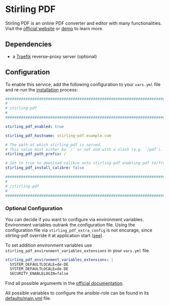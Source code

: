 <!--
SPDX-FileCopyrightText: 2025 MASH project contributors

SPDX-License-Identifier: AGPL-3.0-or-later
-->

# Stirling PDF

Stirling PDF is an online PDF converter and editor with many functionalities. Visit the [official website](https://www.stirlingpdf.com) or [demo](https://stirlingpdf.io) to learn more.

## Dependencies

- a [Traefik](traefik.md) reverse-proxy server (optional)

## Configuration

To enable this service, add the following configuration to your `vars.yml` file and re-run the [installation](../installing.md) process:

```yaml
########################################################################
#                                                                      #
# stirling-pdf                                                         #
#                                                                      #
########################################################################

stirling_pdf_enabled: true

stirling_pdf_hostname: stirling-pdf.example.com

# The path at which stirling_pdf is served.
# This value must either be `/` or not end with a slash (e.g. `/pdf`).
stirling_pdf_path_prefix: /

# Set to true to download calibre onto stirling-pdf enabling pdf to/from book and advanced html conversion | default false
stirling_pdf_install_calibre: false

########################################################################
#                                                                      #
# /stirling-pdf                                                        #
#                                                                      #
########################################################################
```

### Optional Configuration

You can decide if you want to configure via environment variables. Environment variables outrank the configuration file.
Using the configuration file via `stirling_pdf_extra_config` is not encurage, since stirling-pdf override it at application start ([see](https://github.com/Bergruebe/ansible-role-stirling-pdf/issues/7)).

To set addition environment variables use `stirling_pdf_environment_variables_extensions` in your `vars.yml` file.

```yaml
stirling_pdf_environment_variables_extensions: |
  SYSTEM_DEFAULTLOCALE=de-DE
  SYSTEM_DEFAULTLOCALE=de-DE
  SECURITY_ENABLELOGIN=false
```

Find all possible arguments in the [official documentation](https://docs.stirlingpdf.com/Advanced%20Configuration/How%20to%20add%20configurations).

All possible variables to configure the ansible-role can be found in its [defaults/main.yml](https://github.com/Bergruebe/ansible-role-stirling-pdf/blob/main/defaults/main.yml) file.
